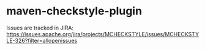 # maven-checkstyle-plugin

Issues are tracked in JIRA: https://issues.apache.org/jira/projects/MCHECKSTYLE/issues/MCHECKSTYLE-326?filter=allopenissues
